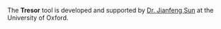 The **Tresor** tool is developed and supported by [Dr. Jianfeng Sun](https://x.com/Jianfeng_Sunny) at the University of Oxford.


